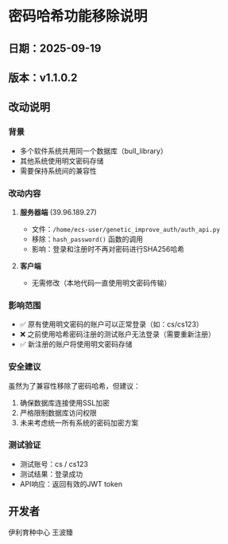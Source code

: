# 密码哈希功能移除说明

## 日期：2025-09-19

## 版本：v1.1.0.2

## 改动说明

### 背景
- 多个软件系统共用同一个数据库（bull_library）
- 其他系统使用明文密码存储
- 需要保持系统间的兼容性

### 改动内容
1. **服务器端** (39.96.189.27)
   - 文件：`/home/ecs-user/genetic_improve_auth/auth_api.py`
   - 移除：`hash_password()` 函数的调用
   - 影响：登录和注册时不再对密码进行SHA256哈希

2. **客户端**
   - 无需修改（本地代码一直使用明文密码传输）

### 影响范围
- ✅ 原有使用明文密码的账户可以正常登录（如：cs/cs123）
- ❌ 之前使用哈希密码注册的测试账户无法登录（需要重新注册）
- ✅ 新注册的账户将使用明文密码存储

### 安全建议
虽然为了兼容性移除了密码哈希，但建议：
1. 确保数据库连接使用SSL加密
2. 严格限制数据库访问权限
3. 未来考虑统一所有系统的密码加密方案

### 测试验证
- 测试账号：cs / cs123
- 测试结果：登录成功
- API响应：返回有效的JWT token

## 开发者
伊利育种中心 王波臻
